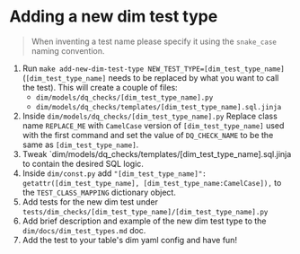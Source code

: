 # Adding a new dim test type

> When inventing a test name please specify it using the `snake_case` naming convention.

1. Run `make add-new-dim-test-type NEW_TEST_TYPE=[dim_test_type_name]` (`[dim_test_type_name]` needs to be replaced by what you want to call the test). This will create a couple of files:
    - `dim/models/dq_checks/[dim_test_type_name].py`
    - `dim/models/dq_checks/templates/[dim_test_type_name].sql.jinja`
1. Inside `dim/models/dq_checks/[dim_test_type_name].py` Replace class name `REPLACE_ME` with `CamelCase` version of `[dim_test_type_name]` used with the first command and set the value of `DQ_CHECK_NAME` to be the same as `[dim_test_type_name]`.
1. Tweak `dim/models/dq_checks/templates/[dim_test_type_name].sql.jinja to contain the desired SQL logic.
1. Inside `dim/const.py` add `"[dim_test_type_name]": getattr([dim_test_type_name], [dim_test_type_name:CamelCase]),` to the `TEST_CLASS_MAPPING` dictionary object.
1. Add tests for the new dim test under `tests/dim_checks/[dim_test_type_name]/[dim_test_type_name].py`
1. Add brief description and example of the new dim test type to the `dim/docs/dim_test_types.md` doc.
1. Add the test to your table's dim yaml config and have fun!
